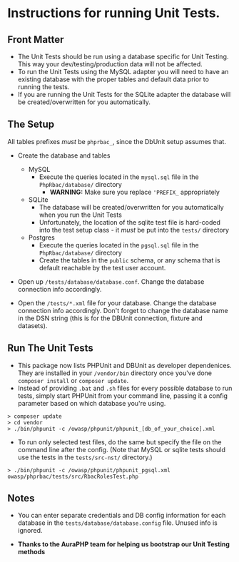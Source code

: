 # Instructions for running Unit Tests.

## Front Matter

* The Unit Tests should be run using a database specific for Unit Testing. This
  way your dev/testing/production data will not be affected.
* To run the Unit Tests using the MySQL adapter you will need to have an
  existing database with the proper tables and default data prior to running
  the tests.
* If you are running the Unit Tests for the SQLite adapter the database will be
  created/overwritten for you automatically.

## The Setup

All tables prefixes _must_ be `phprbac_`, since the DbUnit setup assumes that.

* Create the database and tables
    * MySQL
        * Execute the queries located in the `mysql.sql` file in the
          `PhpRbac/database/` directory
            * **WARNING:** Make sure you replace `'PREFIX_` appropriately
    * SQLite
        * The database will be created/overwritten for you automatically when
          you run the Unit Tests
        * Unfortunately, the location of the sqlite test file is hard-coded
          into the test setup class - it _must_ be put into the `tests/`
          directory
    * Postgres
        * Execute the queries located in the `pgsql.sql` file in the
          `PhpRbac/database/` directory
        * Create the tables in the `public` schema, or any schema that is
          default reachable by the test user account.

* Open up `/tests/database/database.conf`. Change the database connection info
  accordingly.
* Open the  `/tests/*.xml` file for your database. Change the database
  connection info accordingly. Don't forget to change the database name in the
  DSN string (this is for the DBUnit connection, fixture and datasets).

## Run The Unit Tests

* This package now lists PHPUnit and DBUnit as developer dependenices. They
  are installed in your `/vendor/bin` directory once you've done `composer
  install` or `composer update`.
* Instead of providing `.bat` and `.sh` files for every possible database to
  run tests, simply start PHPUnit from your command line, passing it a config
  parameter based on which database you're using.

```
> composer update
> cd vendor
> ./bin/phpunit -c /owasp/phpunit/phpunit_[db_of_your_choice].xml
```

* To run only selected test files, do the same but specify the file on the
  command line after the config. (Note that MySQL or sqlite tests should use
  the tests in the `tests/src-nst/` directory.)

```
> ./bin/phpunit -c /owasp/phpunit/phpunit_pgsql.xml owasp/phprbac/tests/src/RbacRolesTest.php
```

## Notes

* You can enter separate credentials and DB config information for each database
  in the `tests/database/database.config` file. Unused info is ignored.

* **Thanks to the AuraPHP team for helping us bootstrap our Unit Testing methods**
